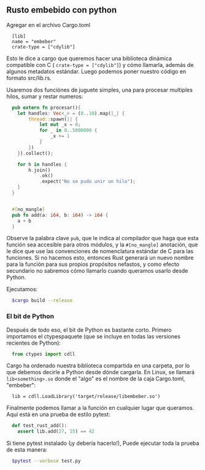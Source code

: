 ## Rusto embebido con python

Agregar en el archivo Cargo.toml

```
  [lib]
  name = "embeber"
  crate-type = ["cdylib"]
```
Esto le dice a cargo que queremos hacer una biblioteca dinámica compatible con C ( `crate-type = ["cdylib"]`) y cómo llamarla, además de algunos metadatos estándar. Luego podemos poner nuestro código en formato src/lib.rs.

Usaremos dos funciónes de juguete simples, una para procesar multiples hilos, sumar y restar numeros:

```rust
  pub extern fn procesar(){
    let handles: Vec<_> = (0..10).map(|_| {
        thread::spawn(|| {
            let mut _x = 0;
            for _ in 0..5000000 {
                _x += 1
            }
        })
    }).collect();

    for h in handles {
        h.join()
            .ok()
            .expect("No se pudo unir un hilo");
    }
  }


  #[no_mangle]
  pub fn add(a: i64, b: i64) -> i64 {
    a + b
  }
```

Observe la palabra clave `pub`, que le indica al compilador que haga que esta función sea accesible para otros módulos, y la `#[no_mangle]` anotación, que le dice que use las convenciones de nomenclatura estándar de C para las funciones. Si no hacemos esto, entonces Rust generará un nuevo nombre para la función para sus propios propósitos nefastos, y como efecto secundario no sabremos cómo llamarlo cuando queramos usarlo desde Python.


Ejecutamos:

```bash
  $cargo build --release
```

### El bit de Python
Después de todo eso, el bit de Python es bastante corto. Primero importamos el ctypespaquete (que se incluye en todas las versiones recientes de Python):

```python
  from ctypes import cdll
```

Cargo ha ordenado nuestra biblioteca compartida en una carpeta, por lo que debemos decirle a Python desde dónde cargarla. En Linux, se llamará `lib<something>.so` donde el "algo" es el nombre de la caja Cargo.toml, "embeber":

```
  lib = cdll.LoadLibrary('target/release/libembeber.so')
```

Finalmente podemos llamar a la función en cualquier lugar que queramos. Aquí está en una prueba de estilo pytest:

```python
  def test_rust_add():
    assert lib.add(27, 15) == 42
```

Si tiene pytest instalado (¡y debería hacerlo!), Puede ejecutar toda la prueba de esta manera:

```bash
  $pytest --verbose test.py
```
